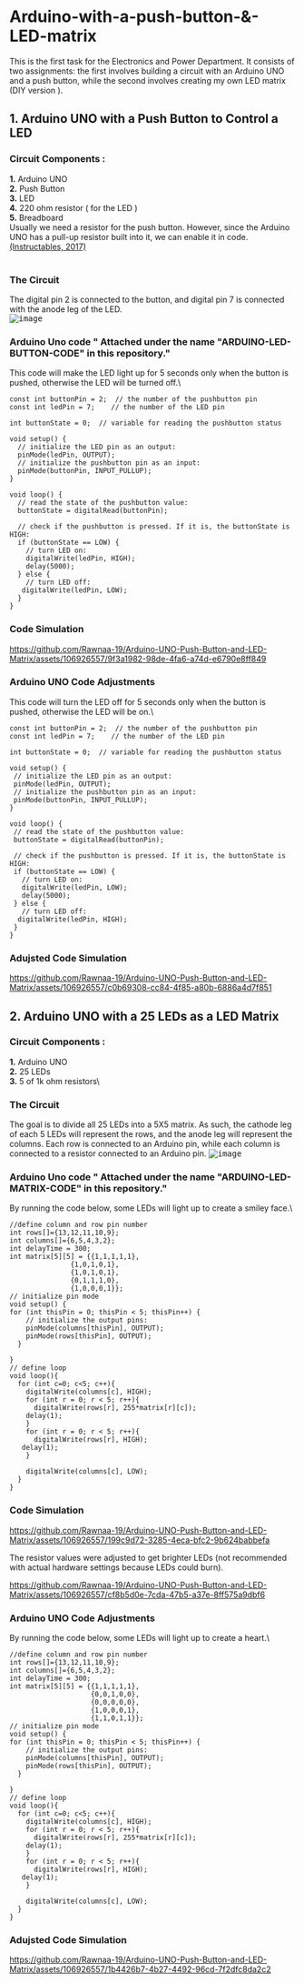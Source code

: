 # Arduino-with-a-push-button-&-LED-matrix
This is the first task for the Electronics and Power Department. It consists of two assignments: the first involves building a circuit with an Arduino UNO and a push button, while the second involves creating my own LED matrix (DIY version ).
## 1. Arduino UNO with a Push Button to Control a LED

### **Circuit Components :** 
  **1.**  Arduino UNO\
  **2.**  Push Button\
  **3.**  LED\
  **4.**  220 ohm resistor ( for the LED )\
  **5.**  Breadboard\
Usually we need a resistor for the push button. However, since the Arduino UNO has a pull-up resistor built into it, we can enable it in code. [(Instructables, 2017)](https://www.instructables.com/Arduino-Button-with-no-resistor/)\
<br />
### **The Circuit**
  The digital pin 2 is connected to the button, and digital pin 7 is connected with the anode leg of the LED.\
<kbd>![image](https://github.com/Rawnaa-19/Arduino-UNO-Push-Button-and-LED-Matrix/assets/106926557/de2084d7-a646-422b-bd7e-2d96ee28ac43)</kbd>

### **Arduino Uno code** " Attached under the name "ARDUINO-LED-BUTTON-CODE" in this repository." 
  This code will make the LED light up for 5 seconds only when the button is pushed, otherwise the LED will be turned off.\
```
const int buttonPin = 2;  // the number of the pushbutton pin
const int ledPin = 7;    // the number of the LED pin

int buttonState = 0;  // variable for reading the pushbutton status

void setup() {
  // initialize the LED pin as an output:
  pinMode(ledPin, OUTPUT);
  // initialize the pushbutton pin as an input:
  pinMode(buttonPin, INPUT_PULLUP);
}

void loop() {
  // read the state of the pushbutton value:
  buttonState = digitalRead(buttonPin);

  // check if the pushbutton is pressed. If it is, the buttonState is HIGH:
  if (buttonState == LOW) {
    // turn LED on:
    digitalWrite(ledPin, HIGH);
    delay(5000);
  } else {
    // turn LED off:
   digitalWrite(ledPin, LOW);
  }
}
```
### **Code Simulation**

https://github.com/Rawnaa-19/Arduino-UNO-Push-Button-and-LED-Matrix/assets/106926557/9f3a1982-98de-4fa6-a74d-e6790e8ff849

### **Arduino UNO Code Adjustments**

 This code will turn the LED off for 5 seconds only when the button is pushed, otherwise the LED will be on.\
 ```
const int buttonPin = 2;  // the number of the pushbutton pin
const int ledPin = 7;    // the number of the LED pin

int buttonState = 0;  // variable for reading the pushbutton status

void setup() {
  // initialize the LED pin as an output:
  pinMode(ledPin, OUTPUT);
  // initialize the pushbutton pin as an input:
  pinMode(buttonPin, INPUT_PULLUP);
}

void loop() {
  // read the state of the pushbutton value:
  buttonState = digitalRead(buttonPin);

  // check if the pushbutton is pressed. If it is, the buttonState is HIGH:
  if (buttonState == LOW) {
    // turn LED on:
    digitalWrite(ledPin, LOW);
    delay(5000);
  } else {
    // turn LED off:
   digitalWrite(ledPin, HIGH);
  }
}

 ```
### **Adujsted Code Simulation**


https://github.com/Rawnaa-19/Arduino-UNO-Push-Button-and-LED-Matrix/assets/106926557/c0b69308-cc84-4f85-a80b-6886a4d7f851


## 2. Arduino UNO with a 25 LEDs as a LED Matrix

### **Circuit Components :** 
  **1.**  Arduino UNO\
  **2.**  25 LEDs\
  **3.**  5 of 1k ohm resistors\
  
### **The Circuit** 
  The goal is to divide all 25 LEDs into a 5X5 matrix. As such, the cathode leg of each 5 LEDs will represent the rows, and the anode leg will represent the columns. Each row is connected to an Arduino pin, while each column is connected to a resistor connected to an Arduino pin. 
<kbd>![image](https://github.com/Rawnaa-19/Arduino-UNO-Push-Button-and-LED-Matrix/assets/106926557/6a092dfb-03ef-4f39-bb7a-2b056b1df72c)</kbd>

### **Arduino Uno code** " Attached under the name "ARDUINO-LED-MATRIX-CODE" in this repository." 
  By running the code below, some LEDs will light up to create a smiley face.\
```
//define column and row pin number
int rows[]={13,12,11,10,9};
int columns[]={6,5,4,3,2};
int delayTime = 300;
int matrix[5][5] = {{1,1,1,1,1},
		       {1,0,1,0,1},
		       {1,0,1,0,1},
		       {0,1,1,1,0},
		       {1,0,0,0,1}};
// initialize pin mode
void setup() {
for (int thisPin = 0; thisPin < 5; thisPin++) {
    // initialize the output pins:
    pinMode(columns[thisPin], OUTPUT);
    pinMode(rows[thisPin], OUTPUT);
  }

}
// define loop
void loop(){
  for (int c=0; c<5; c++){
    digitalWrite(columns[c], HIGH);
    for (int r = 0; r < 5; r++){
      digitalWrite(rows[r], 255*matrix[r][c]);
    delay(1);
    }
    for (int r = 0; r < 5; r++){
      digitalWrite(rows[r], HIGH);
   delay(1);
    }
  
    digitalWrite(columns[c], LOW);
  }
}
```
### **Code Simulation**

https://github.com/Rawnaa-19/Arduino-UNO-Push-Button-and-LED-Matrix/assets/106926557/199c9d72-3285-4eca-bfc2-9b624babbefa

The resistor values were adjusted to get brighter LEDs (not recommended with actual hardware settings because LEDs could burn).



https://github.com/Rawnaa-19/Arduino-UNO-Push-Button-and-LED-Matrix/assets/106926557/cf8b5d0e-7cda-47b5-a37e-8ff575a9dbf6


### **Arduino UNO Code Adjustments**
By running the code below, some LEDs will light up to create a heart.\
```
//define column and row pin number
int rows[]={13,12,11,10,9};
int columns[]={6,5,4,3,2};
int delayTime = 300;
int matrix[5][5] = {{1,1,1,1,1},
		            {0,0,1,0,0},
		            {0,0,0,0,0},
		            {1,0,0,0,1},
		            {1,1,0,1,1}};
// initialize pin mode
void setup() {
for (int thisPin = 0; thisPin < 5; thisPin++) {
    // initialize the output pins:
    pinMode(columns[thisPin], OUTPUT);
    pinMode(rows[thisPin], OUTPUT);
  }

}
// define loop
void loop(){
  for (int c=0; c<5; c++){
    digitalWrite(columns[c], HIGH);
    for (int r = 0; r < 5; r++){
      digitalWrite(rows[r], 255*matrix[r][c]);
    delay(1);
    }
    for (int r = 0; r < 5; r++){
      digitalWrite(rows[r], HIGH);
   delay(1);
    }
  
    digitalWrite(columns[c], LOW);
  }
}  
```
### **Adujsted Code Simulation**


https://github.com/Rawnaa-19/Arduino-UNO-Push-Button-and-LED-Matrix/assets/106926557/1b4426b7-4b27-4492-96cd-7f2dfc8da2c2




